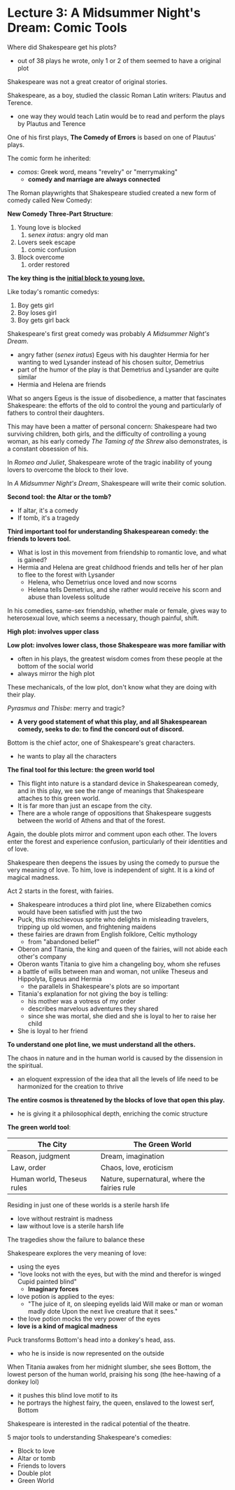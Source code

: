 # Lecture 3: A Midsummer Night's Dream: Comic Tools

Where did Shakespeare get his plots?

- out of 38 plays he wrote, only 1 or 2 of them seemed to have a original plot

Shakespeare was not a great creator of original stories.

Shakespeare, as a boy, studied the classic Roman Latin writers: Plautus and Terence.

- one way they would teach Latin would be to read and perform the plays by Plautus and Terence

One of his first plays, **The Comedy of Errors** is based on one of Plautus' plays.

The comic form he inherited:

- *comos*: Greek word, means "revelry" or "merrymaking"
  - **comedy and marriage are always connected**

The Roman playwrights that Shakespeare studied created a new form of comedy called New Comedy:

**New Comedy Three-Part Structure**:

1. Young love is blocked
   1. s*enex iratus*: angry old man
2. Lovers seek escape
   1. comic confusion
3. Block overcome
   1. order restored

**The key thing is the <u>initial block to young love.</u>**

Like today's romantic comedys:

1. Boy gets girl
2. Boy loses girl
3. Boy gets girl back

Shakespeare's first great comedy was probably *A Midsummer Night's Dream*.

- angry father (*senex iratus*) Egeus with his daughter Hermia for her wanting to wed Lysander instead of his chosen suitor, Demetrius
- part of the humor of the play is that Demetrius and Lysander are quite similar
- Hermia and Helena are friends

What so angers Egeus is the issue of disobedience, a matter that fascinates Shakespeare: the efforts of the old to control the young and particularly of fathers to control their daughters.

This may have been a matter of personal concern: Shakespeare had two surviving children, both girls, and the difficulty of controlling a young woman, as his early comedy *The Taming of the Shrew* also demonstrates, is a constant obsession of his.

In *Romeo and Juliet*, Shakespeare wrote of the tragic inability of young lovers to overcome the block to their love.

In *A Midsummer Night's Dream*, Shakespeare will write their comic solution.

**Second tool: the Altar or the tomb?**

- If altar, it's a comedy
- If tomb, it's a tragedy

**Third important tool for understanding Shakespearean comedy: the friends to lovers tool.**

- What is lost in this movement from friendship to romantic love, and what is gained?
- Hermia and Helena are great childhood friends and tells her of her plan to flee to the forest with Lysander
  - Helena, who Demetrius once loved and now scorns
  - Helena tells Demetrius, and she rather would receive his scorn and abuse than loveless solitude

In his comedies, same-sex friendship, whether male or female, gives way to heterosexual love, which seems a necessary, though painful, shift.

**High plot: involves upper class**

**Low plot: involves lower class, those Shakespeare was more familiar with**

- often in his plays, the greatest wisdom comes from these people at the bottom of the social world
- always mirror the high plot

These mechanicals, of the low plot, don't know what they are doing with their play.

*Pyrasmus and Thisbe*: merry and tragic?

- **A very good statement of what this play, and all Shakespearean comedy, seeks to do: to find the concord out of discord.**

Bottom is the chief actor, one of Shakespeare's great characters.

- he wants to play all the characters

**The final tool for this lecture: the green world tool**

- This flight into nature is a standard device in Shakespearean comedy, and in this play, we see the range of meanings that Shakespeare attaches to this green world.
- It is far more than just an escape from the city.
- There are a whole range of oppositions that Shakespeare suggests between the world of Athens and that of the forest.

Again, the double plots mirror and comment upon each other. The lovers enter the forest and experience confusion, particularly of their identities and of love.

Shakespeare then deepens the issues by using the comedy to pursue the very meaning of love. To him, love is independent of sight. It is a kind of magical madness.

Act 2 starts in the forest, with fairies.

- Shakespeare introduces a third plot line, where Elizabethen comics would have been satisfied with just the two
- Puck, this mischievous sprite who delights in misleading travelers, tripping up old women, and frightening maidens
- these fairies are drawn from English folklore, Celtic mythology
  - from "abandoned belief"
- Oberon and Titania, the king and queen of the fairies, will not abide each other's company
- Oberon wants Titania to give him a changeling boy, whom she refuses
- a battle of wills between man and woman, not unlike Theseus and Hippolyta, Egeus and Hermia
  - the parallels in Shakespeare's plots are so important
- Titania's explanation for not giving the boy is telling:
  - his mother was a votress of my order
  - describes marvelous adventures they shared
  - since she was mortal, she died and she is loyal to her to raise her child
- She is loyal to her friend

**To understand one plot line, we must understand all the others.**

The chaos in nature and in the human world is caused by the dissension in the spiritual.

- an eloquent expression of the idea that all the levels of life need to be harmonized for the creation to thrive

**The entire cosmos is threatened by the blocks of love that open this play.**

- he is giving it a philosophical depth, enriching the comic structure

**The green world tool**:

| The City                   | The Green World                              |
| -------------------------- | -------------------------------------------- |
| Reason, judgment           | Dream, imagination                           |
| Law, order                 | Chaos, love, eroticism                       |
| Human world, Theseus rules | Nature, supernatural, where the fairies rule |

Residing in just one of these worlds is a sterile harsh life

- love without restraint is madness
- law without love is a sterile harsh life

The tragedies show the failure to balance these

Shakespeare explores the very meaning of love:

- using the eyes
- "love looks not with the eyes, but with the mind and therefor is winged Cupid painted blind"
  - **Imaginary forces**
- love potion is applied to the eyes:
  - "The juice of it, on sleeping eyelids laid
    Will make or man or woman madly dote
    Upon the next live creature that it sees."
- the love potion mocks the very power of the eyes
- **love is a kind of magical madness**

Puck transforms Bottom's head into a donkey's head, ass.

- who he is inside is now represented on the outside

When Titania awakes from her midnight slumber, she sees Bottom, the lowest person of the human world, praising his song (the hee-hawing of a donkey lol)

- it pushes this blind love motif to its 
- he portrays the highest fairy, the queen, enslaved to the lowest serf, Bottom

Shakespeare is interested in the radical potential of the theatre.

5 major tools to understanding Shakespeare's comedies:

- Block to love
- Altar or tomb
- Friends to lovers
- Double plot
- Green World